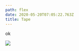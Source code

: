 ```yaml
---
path: flex
date: 2020-05-20T07:05:22.763Z
title: Tape
---
```

ok



![](/assets/518051-curse-of-the-azure-bonds-pc-98-front-cover.jpg)